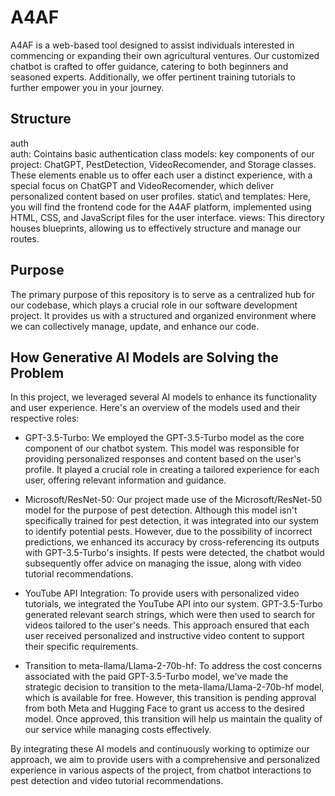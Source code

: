 # A4AF
A4AF is a web-based tool designed to assist individuals interested in commencing or expanding their own agricultural ventures. Our customized chatbot is crafted to offer guidance, catering to both beginners and seasoned experts. Additionally, we offer pertinent training tutorials to further empower you in your journey.

## Structure
auth\
  auth: Cointains basic authentication class
models\: key components of our project: ChatGPT, PestDetection, VideoRecomender, and Storage classes. These elements enable us to offer each user a distinct experience, with a special focus on ChatGPT and VideoRecomender, which deliver personalized content based on user profiles.
static\ and templates\: Here, you will find the frontend code for the A4AF platform, implemented using HTML, CSS, and JavaScript files for the user interface.
views\: This directory houses blueprints, allowing us to effectively structure and manage our routes.

## Purpose
The primary purpose of this repository is to serve as a centralized hub for our codebase, which plays a crucial role in our software development project. It provides us with a structured and organized environment where we can collectively manage, update, and enhance our code.

## How Generative AI Models are Solving the Problem
In this project, we leveraged several AI models to enhance its functionality and user experience. Here's an overview of the models used and their respective roles:

* GPT-3.5-Turbo: We employed the GPT-3.5-Turbo model as the core component of our chatbot system. This model was responsible for providing personalized responses and content based on the user's profile. It played a crucial role in creating a tailored experience for each user, offering relevant information and guidance.

* Microsoft/ResNet-50: Our project made use of the Microsoft/ResNet-50 model for the purpose of pest detection. Although this model isn't specifically trained for pest detection, it was integrated into our system to identify potential pests. However, due to the possibility of incorrect predictions, we enhanced its accuracy by cross-referencing its outputs with GPT-3.5-Turbo's insights. If pests were detected, the chatbot would subsequently offer advice on managing the issue, along with video tutorial recommendations.

* YouTube API Integration: To provide users with personalized video tutorials, we integrated the YouTube API into our system. GPT-3.5-Turbo generated relevant search strings, which were then used to search for videos tailored to the user's needs. This approach ensured that each user received personalized and instructive video content to support their specific requirements.

* Transition to meta-llama/Llama-2-70b-hf: To address the cost concerns associated with the paid GPT-3.5-Turbo model, we've made the strategic decision to transition to the meta-llama/Llama-2-70b-hf model, which is available for free. However, this transition is pending approval from both Meta and Hugging Face to grant us access to the desired model. Once approved, this transition will help us maintain the quality of our service while managing costs effectively.

By integrating these AI models and continuously working to optimize our approach, we aim to provide users with a comprehensive and personalized experience in various aspects of the project, from chatbot interactions to pest detection and video tutorial recommendations.
